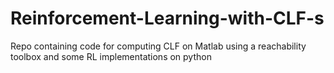 # Reinforcement-Learning-with-CLF-s
Repo containing code for computing CLF on Matlab using a reachability toolbox and some RL implementations on python
